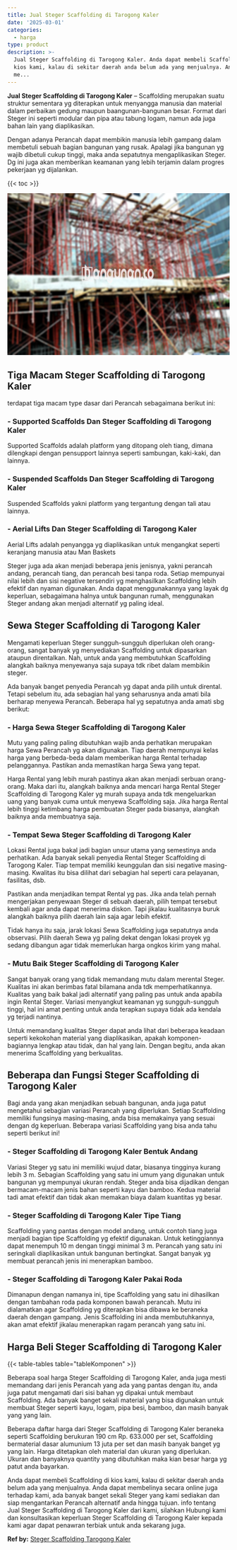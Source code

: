 ```yaml
---
title: Jual Steger Scaffolding di Tarogong Kaler
date: '2025-03-01'
categories:
  - harga
type: product
description: >-
  Jual Steger Scaffolding di Tarogong Kaler. Anda dapat membeli Scaffolding di
  kios kami, kalau di sekitar daerah anda belum ada yang menjualnya. Anda dapat
  me...
---
```


**Jual Steger Scaffolding di Tarogong Kaler** – Scaffolding merupakan suatu struktur sementara yg diterapkan untuk menyangga manusia dan material dalam perbaikan gedung maupun baangunan-bangunan besar. Format dari Steger ini seperti modular dan pipa atau tabung logam, namun ada juga bahan lain yang diaplikasikan.

Dengan adanya Perancah dapat membikin manusia lebih gampang dalam membetuli sebuah bagian bangunan yang rusak. Apalagi jika bangunan yg wajib dibetuli cukup tinggi, maka anda sepatutnya mengaplikasikan Steger. Dg ini juga akan memberikan keamanan yang lebih terjamin dalam progres pekerjaan yg dijalankan.

{{< toc >}}

![Jual Steger Scaffolding di Tarogong Kaler](/images/sewa-scaffolding-steger-23.png)

## Tiga Macam Steger Scaffolding di Tarogong Kaler

terdapat tiga macam type dasar dari Perancah sebagaimana berikut ini:

### \- Supported Scaffolds Dan Steger Scaffolding di Tarogong Kaler

Supported Scaffolds adalah platform yang ditopang oleh tiang, dimana dilengkapi dengan pensupport lainnya seperti sambungan, kaki-kaki, dan lainnya.

### \- Suspended Scaffolds Dan Steger Scaffolding di Tarogong Kaler

Suspended Scaffolds yakni platform yang tergantung dengan tali atau lainnya.

### \- Aerial Lifts Dan Steger Scaffolding di Tarogong Kaler

Aerial Lifts adalah penyangga yg diaplikasikan untuk mengangkat seperti keranjang manusia atau Man Baskets

Steger juga ada akan menjadi beberapa jenis jenisnya, yakni perancah andang, perancah tiang, dan perancah besi tanpa roda. Setiap mempunyai nilai lebih dan sisi negative tersendiri yg menghasilkan Scaffolding lebih efektif dan nyaman digunakan. Anda dapat menggunakannya yang layak dg keperluan, sebagaimana halnya untuk bangunan rumah, menggunakan Steger andang akan menjadi alternatif yg paling ideal.

## Sewa Steger Scaffolding di Tarogong Kaler

Mengamati keperluan Steger sungguh-sungguh diperlukan oleh orang-orang, sangat banyak yg menyediakan Scaffolding untuk dipasarkan ataupun direntalkan. Nah, untuk anda yang membutuhkan Scaffolding alangkah baiknya menyewanya saja supaya tdk ribet dalam membikin steger.

Ada banyak banget penyedia Perancah yg dapat anda pilih untuk dirental. Tetapi sebelum itu, ada sebagian hal yang seharusnya anda amati bila berharap menyewa Perancah. Beberapa hal yg sepatutnya anda amati sbg berikut:

### \- Harga Sewa Steger Scaffolding di Tarogong Kaler

Mutu yang paling paling dibutuhkan wajib anda perhatikan merupakan harga Sewa Perancah yg akan digunakan. Tiap daerah mempunyai kelas harga yang berbeda-beda dalam memberikan harga Rental terhadap pelanggannya. Pastikan anda memastikan harga Sewa yang tepat.

Harga Rental yang lebih murah pastinya akan akan menjadi serbuan orang-orang. Maka dari itu, alangkah baiknya anda mencari harga Rental Steger Scaffolding di Tarogong Kaler yg murah supaya anda tdk mengeluarkan uang yang banyak cuma untuk menyewa Scaffolding saja. Jika harga Rental lebih tinggi ketimbang harga pembuatan Steger pada biasanya, alangkah baiknya anda membuatnya saja.

### \- Tempat Sewa Steger Scaffolding di Tarogong Kaler

Lokasi Rental juga bakal jadi bagian unsur utama yang semestinya anda perhatikan. Ada banyak sekali penyedia Rental Steger Scaffolding di Tarogong Kaler. Tiap tempat memiliki keunggulan dan sisi negative masing-masing. Kwalitas itu bisa dilihat dari sebagian hal seperti cara pelayanan, fasilitas, dsb.

Pastikan anda menjadikan tempat Rental yg pas. Jika anda telah pernah mengerjakan penyewaan Steger di sebuah daerah, pilih tempat tersebut kembali agar anda dapat menerima diskon. Tapi jikalau kualitasnya buruk alangkah baiknya pilih daerah lain saja agar lebih efektif.

Tidak hanya itu saja, jarak lokasi Sewa Scaffolding juga sepatutnya anda observasi. Pilih daerah Sewa yg paling dekat dengan lokasi proyek yg sedang dibangun agar tidak memerlukan harga ongkos kirim yang mahal.

### \- Mutu Baik Steger Scaffolding di Tarogong Kaler

Sangat banyak orang yang tidak memandang mutu dalam merental Steger. Kualitas ini akan berimbas fatal bilamana anda tdk memperhatikannya. Kualitas yang baik bakal jadi alternatif yang paling pas untuk anda apabila ingin Rental Steger. Variasi menyangkut keamanan yg sungguh-sungguh tinggi, hal ini amat penting untuk anda terapkan supaya tidak ada kendala yg terjadi nantinya.

Untuk memandang kualitas Steger dapat anda lihat dari beberapa keadaan seperti kekokohan material yang diaplikasikan, apakah komponen-bagiannya lengkap atau tidak, dan hal yang lain. Dengan begitu, anda akan menerima Scaffolding yang berkualitas.

## Beberapa dan Fungsi Steger Scaffolding di Tarogong Kaler

Bagi anda yang akan menjadikan sebuah bangunan, anda juga patut mengetahui sebagian variasi Perancah yang diperlukan. Setiap Scaffolding memiliki fungsinya masing-masing, anda bisa memakainya yang sesuai dengan dg keperluan. Beberapa variasi Scaffolding yang bisa anda tahu seperti berikut ini!

### \- Steger Scaffolding di Tarogong Kaler Bentuk Andang

Variasi Steger yg satu ini memiliki wujud datar, biasanya tingginya kurang lebih 3 m. Sebagian Scaffolding yang satu ini umum yang digunakan untuk bangunan yg mempunyai ukuran rendah. Steger anda bisa dijadikan dengan bermacam-macam jenis bahan seperti kayu dan bamboo. Kedua material tadi amat efektif dan tidak akan memakan biaya dalam kuantitas yg besar.

### \- Steger Scaffolding di Tarogong Kaler Tipe Tiang

Scaffolding yang pantas dengan model andang, untuk contoh tiang juga menjadi bagian tipe Scaffolding yg efektif digunakan. Untuk ketinggiannya dapat menempuh 10 m dengan tinggi minimal 3 m. Perancah yang satu ini seringkali diaplikasikan untuk bangunan bertingkat. Sangat banyak yg membuat perancah jenis ini menerapkan bamboo.

### \- Steger Scaffolding di Tarogong Kaler Pakai Roda

Dimanapun dengan namanya ini, tipe Scaffolding yang satu ini dihasilkan dengan tambahan roda pada komponen bawah perancah. Mutu ini dialamatkan agar Scaffolding yg diterapkan bisa dibawa ke beraneka daerah dengan gampang. Jenis Scaffolding ini anda membutuhkannya, akan amat efektif jikalau menerapkan ragam perancah yang satu ini.

## Harga Beli Steger Scaffolding di Tarogong Kaler

{{< table-tables table="tableKomponen" >}}

Beberapa soal harga Steger Scaffolding di Tarogong Kaler, anda juga mesti memandang dari jenis Perancah yang ada yang pantas dengan itu, anda juga patut mengamati dari sisi bahan yg dipakai untuk membaut Scaffolding. Ada banyak banget sekali material yang bisa digunakan untuk membuat Steger seperti kayu, logam, pipa besi, bamboo, dan masih banyak yang yang lain.

Beberapa daftar harga dari Steger Scaffolding di Tarogong Kaler beraneka seperti Scaffolding berukuran 190 cm Rp. 633.000 per set, Scaffolding bermaterial dasar alumunium 13 juta per set dan masih banyak banget yg yang lain. Harga ditetapkan oleh material dan ukuran yang diperlukan. Ukuran dan banyaknya quantity yang dibutuhkan maka kian besar harga yg patut anda bayarkan.

Anda dapat membeli Scaffolding di kios kami, kalau di sekitar daerah anda belum ada yang menjualnya. Anda dapat membelinya secara online juga terhadap kami, ada banyak banget sekali Steger yang kami sediakan dan siap mengantarkan Perancah alternatif anda hingga tujuan. info tentang Jual Steger Scaffolding di Tarogong Kaler dari kami, silahkan Hubungi kami dan konsultasikan keperluan Steger Scaffolding di Tarogong Kaler kepada kami agar dapat penawran terbiak untuk anda sekarang juga.

**Ref by:** [Steger Scaffolding Tarogong Kaler](https://id.wikipedia.org/wiki/Steger)
